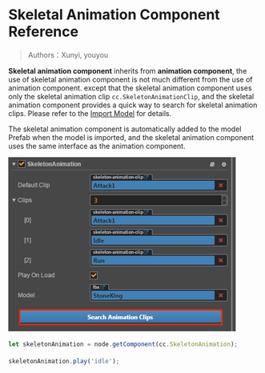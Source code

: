 # Skeletal Animation Component Reference

> Authors：Xunyi, youyou

**Skeletal animation component** inherits from **animation component**, the use of skeletal animation component is not much different from the use of animation component.
except that the skeletal animation component uses only the skeletal animation clip `cc.SkeletonAnimationClip`, and the skeletal animation component provides a quick way to search for skeletal animation clips. Please refer to the [Import Model](import-model.md) for details.

The skeletal animation component is automatically added to the model Prefab when the model is imported, and the skeletal animation component uses the same interface as the animation component.

![skeleton-animation](img/search-skeleton-animation.png)

```js
let skeletonAnimation = node.getComponent(cc.SkeletonAnimation);

skeletonAnimation.play('idle');
```
